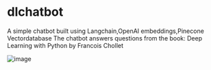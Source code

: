 <h1> dlchatbot </h1>
A simple chatbot built using Langchain,OpenAI embeddings,Pinecone Vectordatabase
The chatbot answers questions from the book: Deep Learning with Python by Francois Chollet

![image](https://github.com/redknight648/dlchatbot/assets/97392797/cd94e235-5226-49b8-b6b1-0d39f34ff1ba)
